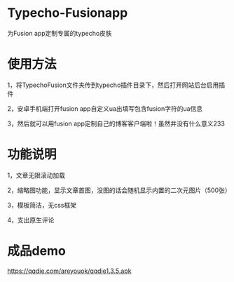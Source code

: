 # Typecho-Fusionapp
为Fusion app定制专属的typecho皮肤

# 使用方法
1，将TypechoFusion文件夹传到typecho插件目录下，然后打开网站后台启用插件

2，安卓手机端打开fusion app自定义ua出填写包含fusion字符的ua信息

3，然后就可以用fusion app定制自己的博客客户端啦！虽然并没有什么意义233

# 功能说明

1，文章无限滚动加载

2，缩略图功能，显示文章首图，没图的话会随机显示内置的二次元图片（500张）

3，模板简洁，无css框架

4，支出原生评论

# 成品demo

https://qqdie.com/areyouok/qqdie1.3.5.apk



